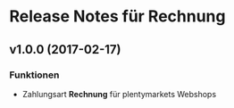 # Release Notes für Rechnung

## v1.0.0 (2017-02-17)

### Funktionen

- Zahlungsart **Rechnung** für plentymarkets Webshops
